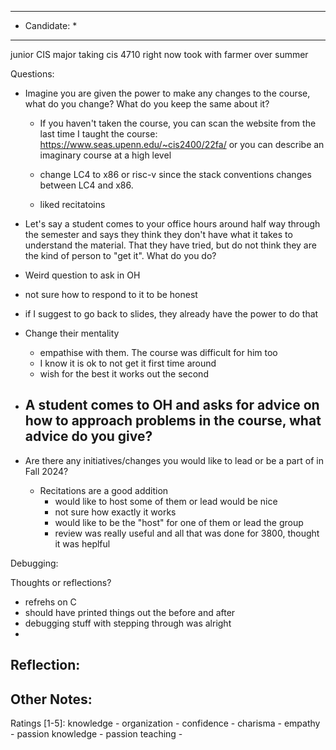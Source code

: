 ***************************
* Candidate:  *
***************************

junior CIS major
taking cis 4710 right now
took with farmer over summer

Questions:
- Imagine you are given the power to make any changes to the course, what do you change? What do you keep the same about it?
  - If you haven't taken the course, you can scan the website from the last time I taught the course: https://www.seas.upenn.edu/~cis2400/22fa/ or you can describe an imaginary course at a high level
  - change LC4 to x86 or risc-v since the stack conventions changes between LC4 and x86.

  - liked recitatoins

- Let's say a student comes to your office hours around half way through the semester and says they think they don't have what it takes to understand the material. That they have tried, but do not think they are the kind of person to "get it". What do you do?
 - Weird question to ask in OH
 - not sure how to respond to it to be honest
 - if I suggest to go back to slides, they already have the power to do that
 - Change their mentality
   - empathise with them. The course was difficult for him too
   - I know it is ok to not get it first time around
   - wish for the best it works out the second 

- A student comes to OH and asks for advice on how to approach problems in the course, what advice do you give?
  -

- Are there any initiatives/changes you would like to lead or be a part of in Fall 2024?
  - Recitations are a good addition
    - would like to host some of them or lead would be nice
    - not sure how exactly it works
    - would like to be the "host" for one of them or lead the group
    - review was really useful and all that was done for 3800, thought it was heplful


Debugging:

Thoughts or reflections?
- refrehs on C
- should have printed things out the before and after
- debugging stuff with stepping through was alright
-



Reflection:
- 



Other Notes:
- 


Ratings [1-5]:
knowledge         - 
organization      - 
confidence        - 
charisma          - 
empathy           - 
passion knowledge -
passion teaching  - 